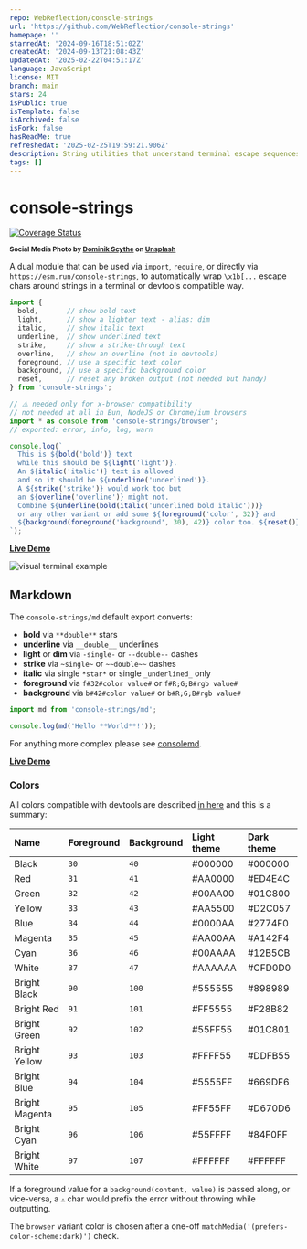 ```yaml
---
repo: WebReflection/console-strings
url: 'https://github.com/WebReflection/console-strings'
homepage: ''
starredAt: '2024-09-16T18:51:02Z'
createdAt: '2024-09-13T21:08:43Z'
updatedAt: '2025-02-22T04:51:17Z'
language: JavaScript
license: MIT
branch: main
stars: 24
isPublic: true
isTemplate: false
isArchived: false
isFork: false
hasReadMe: true
refreshedAt: '2025-02-25T19:59:21.906Z'
description: String utilities that understand terminal escape sequences.
tags: []
---
```


# console-strings

[![Coverage Status](https://coveralls.io/repos/github/WebReflection/console-strings/badge.svg?branch=main)](https://coveralls.io/github/WebReflection/console-strings?branch=main) 

<sup>**Social Media Photo by [Dominik Scythe](https://unsplash.com/@drscythe) on [Unsplash](https://unsplash.com/)**</sup>


A dual module that can be used via `import`, `require`, or directly via `https://esm.run/console-strings`, to automatically wrap `\x1b[...` escape chars around strings in a terminal or devtools compatible way.

```js
import {
  bold,       // show bold text
  light,      // show a lighter text - alias: dim
  italic,     // show italic text
  underline,  // show underlined text
  strike,     // show a strike-through text
  overline,   // show an overline (not in devtools)
  foreground, // use a specific text color
  background, // use a specific background color
  reset,      // reset any broken output (not needed but handy)
} from 'console-strings';

// ⚠️ needed only for x-browser compatibility
// not needed at all in Bun, NodeJS or Chrome/ium browsers
import * as console from 'console-strings/browser';
// exported: error, info, log, warn

console.log(`
  This is ${bold('bold')} text
  while this should be ${light('light')}.
  An ${italic('italic')} text is allowed
  and so it should be ${underline('underlined')}.
  A ${strike('strike')} would work too but
  an ${overline('overline')} might not.
  Combine ${underline(bold(italic('underlined bold italic')))}
  or any other variant or add some ${foreground('color', 32)} and
  ${background(foreground('background', 30), 42)} color too. ${reset()}
`);
```

**[Live Demo](https://webreflection.github.io/console-strings/test/browser/)**

![visual terminal example](./test/index.png)

## Markdown

The `console-strings/md` default export converts:

  * **bold** via `**double**` stars
  * **underline** via `__double__` underlines
  * **light** or **dim** via `-single-` or `--double--` dashes
  * **strike** via `~single~` or `~~double~~` dashes
  * **italic** via single `*star*` or single `_underlined_` only
  * **foreground** via `f#32#color value#` or `f#R;G;B#rgb value#`
  * **background** via `b#42#color value#` or `b#R;G;B#rgb value#`

```js
import md from 'console-strings/md';

console.log(md('Hello **World**!'));
```

For anything more complex please see [consolemd](https://github.com/WebReflection/consolemd/tree/master#readme).

**[Live Demo](https://webreflection.github.io/console-strings/test/md/)**

### Colors

All colors compatible with devtools are described [in here](https://developer.chrome.com/docs/devtools/console/format-style) and this is a summary:

| Name           | Foreground | Background | Light theme | Dark theme  |
| :------------- | :--------- | :--------- | :---------- | :---------- |
| Black          | `30`       | `40`       | #000000     | #000000     |
| Red            | `31`       | `41`       | #AA0000     | #ED4E4C     |
| Green          | `32`       | `42`       | #00AA00     | #01C800     |
| Yellow         | `33`       | `43`       | #AA5500     | #D2C057     |
| Blue           | `34`       | `44`       | #0000AA     | #2774F0     |
| Magenta        | `35`       | `45`       | #AA00AA     | #A142F4     |
| Cyan           | `36`       | `46`       | #00AAAA     | #12B5CB     |
| White          | `37`       | `47`       | #AAAAAA     | #CFD0D0     |
| Bright Black   | `90`       | `100`      | #555555     | #898989     |
| Bright Red     | `91`       | `101`      | #FF5555     | #F28B82     |
| Bright Green   | `92`       | `102`      | #55FF55     | #01C801     |
| Bright Yellow  | `93`       | `103`      | #FFFF55     | #DDFB55     |
| Bright Blue    | `94`       | `104`      | #5555FF     | #669DF6     |
| Bright Magenta | `95`       | `105`      | #FF55FF     | #D670D6     |
| Bright Cyan    | `96`       | `106`      | #55FFFF     | #84F0FF     |
| Bright White   | `97`       | `107`      | #FFFFFF     | #FFFFFF     |

If a foreground value for a `background(content, value)` is passed along, or vice-versa, a `⚠` char would prefix the error without throwing while outputting.

The `browser` variant color is chosen after a one-off `matchMedia('(prefers-color-scheme:dark)')` check.
